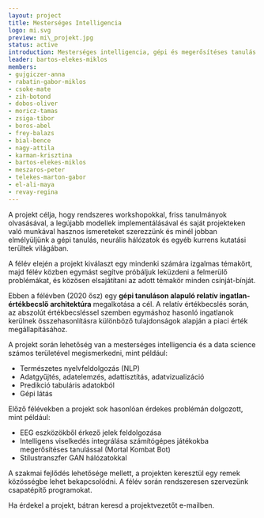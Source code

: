 ```yaml
---
layout: project
title: Mesterséges Intelligencia
logo: mi.svg
preview: mi\_projekt.jpg
status: active
introduction: Mesterséges intelligencia, gépi és megerősítéses tanulás módszereinek megismerése, alkalmazása.
leader: bartos-elekes-miklos
members:
- gujgiczer-anna
- rabatin-gabor-miklos
- csoke-mate
- zih-botond
- dobos-oliver
- moricz-tamas
- zsiga-tibor
- boros-abel
- frey-balazs
- bial-bence
- nagy-attila
- karman-krisztina
- bartos-elekes-miklos
- meszaros-peter
- telekes-marton-gabor
- el-ali-maya
- revay-regina
---
```


A projekt célja, hogy rendszeres workshopokkal, friss tanulmányok olvasásával, a legújabb modellek implementálásával és saját projekteken való munkával hasznos ismereteket szerezzünk és minél jobban elmélyüljünk a gépi tanulás, neurális hálózatok és egyéb kurrens kutatási terültek világában.

A félév elején a projekt kiválaszt egy mindenki számára izgalmas témakört, majd félév közben egymást segítve próbáljuk leküzdeni a felmerülő problémákat, és közösen elsajátítani az adott témakör minden csínját-bínját.

Ebben a félévben (2020 ősz) egy **gépi tanuláson alapuló relatív ingatlan-értékbecslő architektúra** megalkotása a cél. A relatív értékbecslés során, az abszolút értékbecsléssel szemben egymáshoz hasonló ingatlanok kerülnek összehasonlításra különböző tulajdonságok alapján a piaci érték megállapításához.

A projekt során lehetőség van a mesterséges intelligencia és a data science számos területével megismerkedni, mint például:

- Természetes nyelvfeldolgozás (NLP)
- Adatgyűjtés, adatelemzés, adattisztítás, adatvizualizáció
- Predikció tabuláris adatokból
- Gépi látás

Előző félévekben a projekt sok hasonlóan érdekes problémán dolgozott, mint például:

- EEG eszközökből érkező jelek feldolgozása
- Intelligens viselkedés integrálása számítógépes játékokba megerősítéses tanulással (Mortal Kombat Bot)
- Stílustranszfer GAN hálózatokkal

A szakmai fejlődés lehetősége mellett, a projekten keresztül egy remek közösségbe lehet bekapcsolódni. A félév során rendszeresen szervezünk csapatépítő programokat.

Ha érdekel a projekt, bátran keresd a projektvezetőt e-mailben.
